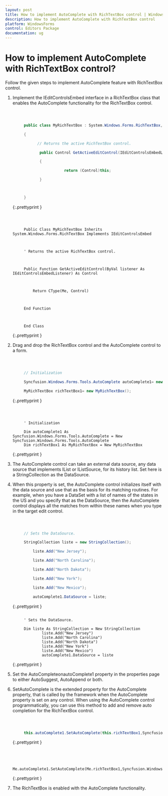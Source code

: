 ```yaml
---
layout: post
title: How to implement AutoComplete with RichTextBox control | WindowsForms | Syncfusion
description: How to implement AutoComplete with RichTextBox control
platform: WindowsForms
control: Editors Package
documentation: ug
---
```





# How to implement AutoComplete with RichTextBox control?

Follow the given steps to implement AutoComplete feature with RichTextBox control.

1. Implement the IEditControlsEmbed interface in a RichTextBox class that enables the AutoComplete functionality for the RichTextBox control.

   ~~~ cs



		public class MyRichTextBox : System.Windows.Forms.RichTextBox, IEditControlsEmbed

		{

			  // Returns the active RichTextBox control.

			   public Control GetActiveEditControl(IEditControlsEmbedListener listener)

			   {

						  return (Control)this;

			   }



		}

   ~~~
   {:.prettyprint }

   ~~~ vbnet



		Public Class MyRichTextBox Inherits System.Windows.Forms.RichTextBox Implements IEditControlsEmbed



		' Returns the active RichTextBox control.



		Public Function GetActiveEditControl(ByVal listener As IEditControlsEmbedListener) As Control



			Return CType(Me, Control)



		End Function



		End Class

   ~~~
   {:.prettyprint }


2. Drag and drop the RichTextBox control and the AutoComplete control to a form.

   ~~~ cs



		// Initialization

		Syncfusion.Windows.Forms.Tools.AutoComplete autoComplete1= new Syncfusion.Windows.Forms.Tools.AutoComplete();;

		MyRichTextBox richTextBox1= new MyRichTextBox();

   ~~~
   {:.prettyprint }

   ~~~ vbnet



		' Initialization

		Dim autoComplete1 As Syncfusion.Windows.Forms.Tools.AutoComplete = New Syncfusion.Windows.Forms.Tools.AutoComplete 
		Dim richTextBox1 As MyRichTextBox = New MyRichTextBox

   ~~~
   {:.prettyprint }

3. The AutoComplete control can take an external data source, any data source that implements IList or IListSource, for its history list. Set here is a StringCollection as the DataSource.
4. When this property is set, the AutoComplete control initializes itself with the data source and use that as the basis for its matching routines. For example, when you have a DataSet with a list of names of the states in the US and you specify that as the DataSource, then the AutoComplete control displays all the matches from within these names when you type in the target edit control.

   ~~~ cs



		// Sets the DataSource.

		StringCollection liste = new StringCollection();

			liste.Add("New Jersey");

			liste.Add("North Carolina");

			liste.Add("North Dakota");

			liste.Add("New York");

			liste.Add("New Mexico");

			autoComplete1.DataSource = liste;

   ~~~
   {:.prettyprint }

   ~~~ vbnet

		' Sets the DataSource. 

		Dim liste As StringCollection = New StringCollection 
				liste.Add("New Jersey") 
				liste.Add("North Carolina") 
				liste.Add("North Dakota") 
				liste.Add("New York") 
				liste.Add("New Mexico") 
				autoComplete1.DataSource = liste

   ~~~
   {:.prettyprint }

5. Set the AutoCompleteonautoComplete1 property in the properties page to either AutoSuggest, AutoAppend or both. 
6. SetAutoComplete is the extended property for the AutoComplete property, that is called by the framework when the AutoComplete property is set on any control. When using the AutoComplete control programmatically, you can use this method to add and remove auto completion for the RichTextBox control.

   ~~~ cs



		this.autoComplete1.SetAutoComplete(this.richTextBox1,Syncfusion.Windows.Forms.Tools.AutoCompleteModes.AutoSuggest);

   ~~~
   {:.prettyprint }

   ~~~ vbnet



		Me.autoComplete1.SetAutoComplete(Me.richTextBox1,Syncfusion.Windows.Forms.Tools.AutoCompleteModes.AutoSuggest)

   ~~~
   {:.prettyprint }

7. The RichTextBox is enabled with the AutoComplete functionality.